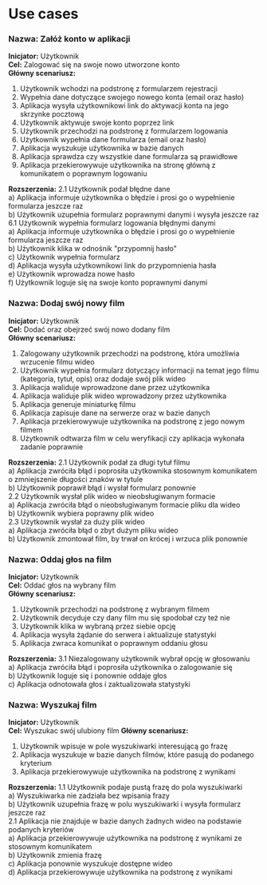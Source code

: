 # Use cases

### Nazwa: Załóż konto w aplikacji
**Inicjator:** Użytkownik<br>
**Cel:** Zalogować się na swoje nowo utworzone konto<br>
**Główny scenariusz:**
1. Użytkownik wchodzi na podstronę z formularzem rejestracji
2. Wypełnia dane dotyczące swojego nowego konta (email oraz hasło)
3. Aplikacja wysyła użytkownikowi link do aktywacji konta na jego skrzynke pocztową
4. Użytkownik aktywuje swoje konto poprzez link
5. Użytkownik przechodzi na podstronę z formularzem logowania
6. Użytkownik wypełnia dane formularza (email oraz hasło)
7. Aplikacja wyszukuje użytkownika w bazie danych 
8. Aplikacja sprawdza czy wszystkie dane formularza są prawidłowe
9. Aplikacja przekierowywuje użytkownika na stronę główną z komunikatem o poprawnym logowaniu

**Rozszerzenia:**
2.1 Użytkownik podał błędne dane<br>
a) Aplikacja informuje użytkownika o błędzie i prosi go o wypełnienie formularza jeszcze raz<br>
b) Użytkownik uzupełnia formularz poprawnymi danymi i wysyła jeszcze raz<br>
6.1 Użytkownik wypełnia formularz logowania błędnymi danymi<br>
a) Aplikacja informuje użytkownika o błędzie i prosi go o wypełnienie formularza jeszcze raz<br>
b) Użytkownik klika w odnośnik "przypomnij hasło"<br>
c) Użytkownik wypełnia formularz<br>
d) Aplikacja wysyła użytkownikowi link do przypomnienia hasła<br>
e) Użytkownik wprowadza nowe hasło<br>
f) Użytkownik loguje się na swoje konto poprawnymi danymi<br>

### Nazwa: Dodaj swój nowy film
**Inicjator:** Użytkownik<br>
**Cel:** Dodać oraz obejrzeć swój nowo dodany film<br>
**Główny scenariusz:**
1. Zalogowany użytkownik przechodzi na podstronę, która umożliwia wrzucenie filmu wideo
2. Użytkownik wypełnia formularz dotyczący informacji na temat jego filmu (kategoria, tytuł, opis) oraz dodaje swój plik wideo
3. Aplikacja waliduje wprowadzone dane przez użytkownika
4. Aplikacja waliduje plik wideo wprowadzony przez użytkownika
5. Aplikacja generuje miniaturkę filmu
6. Aplikacja zapisuje dane na serwerze oraz w bazie danych
7. Aplikacja przekierowywuje użytkownika na podstronę z jego nowym filmem
8. Użytkownik odtwarza film w celu weryfikacji czy aplikacja wykonała zadanie poprawnie

**Rozszerzenia:**
2.1 Użytkownik podał za długi tytuł filmu<br>
a) Aplikacja zwróciła błąd i poprosiła użytkownika stosownym komunikatem o zmniejszenie długości znaków w tytule<br>
b) Użytkownik poprawił błąd i wysłał formularz ponownie<br>
2.2 Użytkownik wysłał plik wideo w nieobsługiwanym formacie<br>
a) Aplikacja zwróciła błąd o nieobsługiwanym formacie pliku dla wideo<br>
b) Użytkownik wybiera poprawny plik wideo<br>
2.3 Użytkownik wysłał za duży plik wideo<br>
a) Aplikacja zwróciła błąd o zbyt dużym pliku wideo<br>
b) Użytkownik zmontował film, by trwał on krócej i wrzuca plik ponownie<br>

### Nazwa: Oddaj głos na film
**Inicjator:** Użytkownik<br>
**Cel:** Oddać głos na wybrany film<br>
**Główny scenariusz:**
1. Użytkownik przechodzi na podstronę z wybranym filmem
2. Użytkownik decyduje czy dany film mu się spodobał czy też nie
3. Użytkownik klika w wybraną przez siebie opcję
4. Aplikacja wysyła żądanie do serwera i aktualizuje statystyki
5. Aplikacja zwraca komunikat o poprawnym oddaniu głosu

**Rozszerzenia:**
3.1 Niezalogowany użytkownik wybrał opcję w głosowaniu<br>
a) Aplikacja zwróciła błąd i poprosiła użytkownika o zalogowanie się<br>
b) Użytkownik loguje się i ponownie oddaje głos<br>
c) Aplikacja odnotowała głos i zaktualizowała statystyki<br>

### Nazwa: Wyszukaj film
**Inicjator:** Użytkownik<br>
**Cel:** Wyszukac swój ulubiony film
**Główny scenariusz:**
1. Użytkownik wpisuje w pole wyszukiwarki interesującą go frazę
2. Aplikacja wyszukuje w bazie danych filmów, które pasują do podanego kryterium
3. Aplikacja przekierowywuje użytkownika na podstronę z wynikami

**Rozszerzenia:**
1.1 Użytkownik podaje pustą frazę do pola wyszukiwarki<br>
a) Wyszukiwarka nie zadziała bez wpisania frazy<br>
b) Użytkownik uzupełnia frazę w polu wyszukiwarki i wysyła formularz jeszcze raz<br>
2.1 Aplikacja nie znajduje w bazie danych żadnych wideo na podstawie podanych kryteriów<br>
a) Aplikacja przekierowywuje użytkownika na podstronę z wynikami ze stosownym komunikatem<br>
b) Użytkownik zmienia frazę<br>
c) Aplikacja ponownie wyszukuje dostępne wideo<br>
d) Aplikacja przekierowywuje użytkownika na podstronę z wynikami
